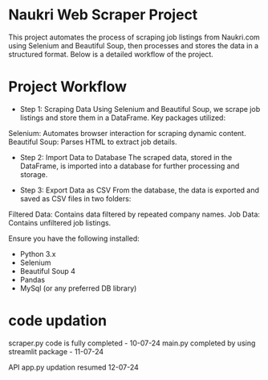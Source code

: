 # Naukri Web Scraper Project
This project automates the process of scraping job listings from Naukri.com using Selenium and Beautiful Soup, then processes and stores the data in a structured format. Below is a detailed workflow of the project.

# Project Workflow

- Step 1: Scraping Data
Using Selenium and Beautiful Soup, we scrape job listings and store them in a DataFrame. Key packages utilized:

Selenium: Automates browser interaction for scraping dynamic content.
Beautiful Soup: Parses HTML to extract job details.

- Step 2: Import Data to Database
The scraped data, stored in the DataFrame, is imported into a database for further processing and storage.

- Step 3: Export Data as CSV
From the database, the data is exported and saved as CSV files in two folders:

Filtered Data: Contains data filtered by repeated company names.
Job Data: Contains unfiltered job listings.

Ensure you have the following installed:

- Python 3.x
- Selenium
- Beautiful Soup 4
- Pandas
- MySql (or any preferred DB library)

# code updation

scraper.py code is fully completed - 10-07-24
main.py completed by using streamlit package - 11-07-24

API app.py updation resumed 12-07-24